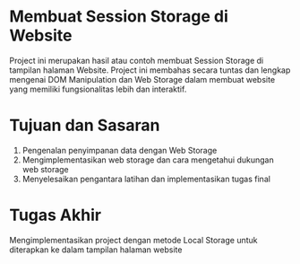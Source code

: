 # Membuat Session Storage di Website
Project ini merupakan hasil atau contoh membuat Session Storage di tampilan halaman Website. Project ini membahas secara tuntas dan lengkap mengenai DOM Manipulation dan Web Storage dalam membuat website yang memiliki fungsionalitas lebih dan interaktif.

# Tujuan dan Sasaran
1) Pengenalan penyimpanan data dengan Web Storage
2) Mengimplementasikan web storage dan cara mengetahui dukungan web storage
3) Menyelesaikan pengantara latihan dan implementasikan tugas final

# Tugas Akhir
Mengimplementasikan project dengan metode Local Storage untuk diterapkan ke dalam tampilan halaman website
